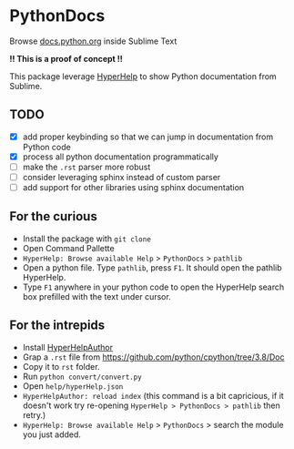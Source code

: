 # PythonDocs

Browse [docs.python.org](https://docs.python.org) inside Sublime Text

**‼ This is a proof of concept ‼**

This package leverage [HyperHelp](https://github.com/STealthy-and-haSTy/hyperhelpcore)
to show Python documentation from Sublime.

##  TODO

- [x] add proper keybinding so that we can jump in documentation from Python code
- [x] process all python documentation programmatically
- [ ] make the `.rst` parser more robust
- [ ] consider leveraging sphinx instead of custom parser
- [ ] add support for other libraries using sphinx documentation

## For the curious

- Install the package with `git clone`
- Open Command Pallette
- `HyperHelp: Browse available Help` > `PythonDocs` > `pathlib`
- Open a python file. Type `pathlib`, press `F1`. It should open the pathlib HyperHelp.
- Type `F1` anywhere in your python code to open the HyperHelp search box prefilled with the text under cursor.

## For the intrepids

- Install [HyperHelpAuthor](https://github.com/STealthy-and-haSTy/HyperHelpAuthor)
- Grap a `.rst` file from https://github.com/python/cpython/tree/3.8/Doc
- Copy it to `rst` folder.
- Run `python convert/convert.py`
- Open `help/hyperHelp.json`
- `HyperHelpAuthor: reload index` (this command is a bit capricious, if it doesn't work try re-opening `HyperHelp > PythonDocs > pathlib` then retry.)
- `HyperHelp: Browse available Help` > `PythonDocs` > search the module you just added.
